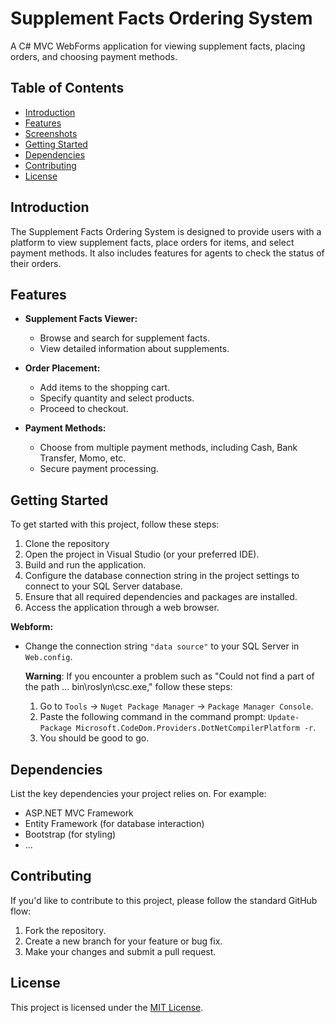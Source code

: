 # Supplement Facts Ordering System

A C# MVC WebForms application for viewing supplement facts, placing orders, and choosing payment methods.

## Table of Contents

- [Introduction](#introduction)
- [Features](#features)
- [Screenshots](#screenshots)
- [Getting Started](#getting-started)
- [Dependencies](#dependencies)
- [Contributing](#contributing)
- [License](#license)

## Introduction

The Supplement Facts Ordering System is designed to provide users with a platform to view supplement facts, place orders for items, and select payment methods. It also includes features for agents to check the status of their orders.

## Features

- **Supplement Facts Viewer:**
  - Browse and search for supplement facts.
  - View detailed information about supplements.

- **Order Placement:**
  - Add items to the shopping cart.
  - Specify quantity and select products.
  - Proceed to checkout.

- **Payment Methods:**
  - Choose from multiple payment methods, including Cash, Bank Transfer, Momo, etc.
  - Secure payment processing.


## Getting Started

To get started with this project, follow these steps:

1. Clone the repository
2. Open the project in Visual Studio (or your preferred IDE).
3. Build and run the application.
4. Configure the database connection string in the project settings to connect to your SQL Server database.
5. Ensure that all required dependencies and packages are installed.
6. Access the application through a web browser.

**Webform:**

- Change the connection string `"data source"` to your SQL Server in `Web.config`.

  **Warning**: If you encounter a problem such as "Could not find a part of the path ... bin\roslyn\csc.exe," follow these steps:
  1. Go to `Tools` -> `Nuget Package Manager` -> `Package Manager Console`.
  2. Paste the following command in the command prompt: `Update-Package Microsoft.CodeDom.Providers.DotNetCompilerPlatform -r`.
  3. You should be good to go.

## Dependencies

List the key dependencies your project relies on. For example:

- ASP.NET MVC Framework
- Entity Framework (for database interaction)
- Bootstrap (for styling)
- ...

## Contributing

If you'd like to contribute to this project, please follow the standard GitHub flow:

1. Fork the repository.
2. Create a new branch for your feature or bug fix.
3. Make your changes and submit a pull request.

## License

This project is licensed under the [MIT License](LICENSE).
